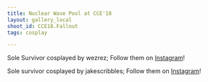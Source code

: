 ```yaml
---
title: Nuclear Wave Pool at CCE'18
layout: gallery_local
shoot_id: CCE18.Fallout
tags: cosplay

---
```


Sole Survivor cosplayed by wezrez; Follow them on [Instagram](https://www.instagram.com/wezrez)!

Sole survivor cosplayed by jakescribbles; Follow them on [Instagram](https://www.instagram.com/jakescribbles)!

